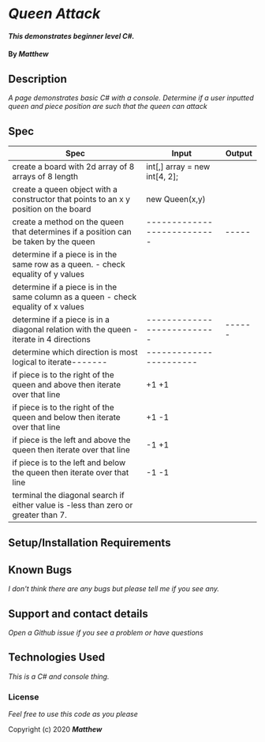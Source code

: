 
# _Queen Attack_

#### _This demonstrates beginner level C#._

#### By _**Matthew**_


## Description

_A page demonstrates basic C# with a console._
_Determine if a user inputted queen and piece position are such that the queen can attack_


## Spec
| Spec                                                                                    | Input                         | Output |
|-----------------------------------------------------------------------------------------|-------------------------------|--------|
| create a board with 2d array of 8 arrays of 8 length                                    | int[,] array = new int[4, 2]; |        |
| create a queen object with a constructor that points to an x y position on the board    | new Queen(x,y)                |        |
| create a method on the queen that determines if a position can be taken by the queen    | ---------------------------   | -----  |
| determine if a piece is in the same row as a queen. - check equality of y values        |                               |        |
| determine if a piece is in the same column as a queen - check equality of x values      |                               |        |
| determine if a piece is in a diagonal relation with the queen - iterate in 4 directions | ---------------------------   | ------ |
| determine which direction is most logical to iterate-------                             | -----------------------       |        |
| if piece is to the right of the queen and above then iterate over that line             | +1 +1                         |        |
| if piece is to the right of the queen and below then iterate over that line             | +1 -1                         |        |
| if piece is the left and above the queen then iterate over that line                    | -1 +1                         |        |
| if piece is to the left and below the queen then iterate over that line                 | -1 -1                         |        |
| terminal the diagonal search if either value is -less than zero or greater than 7.      |                               |        |


## Setup/Installation Requirements


## Known Bugs

_I don't think there are any bugs but please tell me if you see any._

## Support and contact details

_Open a Github issue if you see a problem or have questions_

## Technologies Used

_This is a C# and console thing._

### License

*Feel free to use this code as you please*

Copyright (c) 2020 **_Matthew_**
